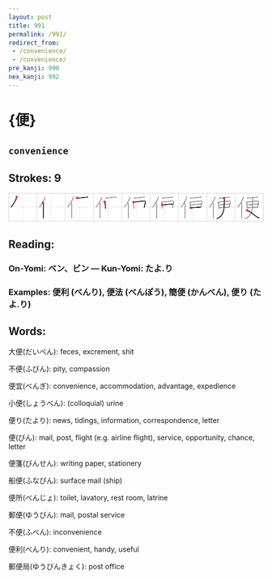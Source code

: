 ```yaml
---
layout: post
title: 991
permalink: /991/
redirect_from:
 - /convenience/
 - /convenience/
pre_kanji: 990
nex_kanji: 992
---
```


# {便}

## `convenience`

## Strokes: 9

<div class="stroke"><img src="../images/E4BEBF.png" /></div>

## Reading:

### On-Yomi: ベン、ビン &mdash; Kun-Yomi: たよ.り

### Examples: 便利 (べんり), 便法 (べんぽう), 簡便 (かんべん), 便り (たよ.り)

## Words:

大便(だいべん): feces, excrement, shit

不便(ふびん): pity, compassion

便宜(べんぎ): convenience, accommodation, advantage, expedience

小便(しょうべん): (colloquial) urine

便り(たより): news, tidings, information, correspondence, letter

便(びん): mail, post, flight (e.g. airline flight), service, opportunity, chance, letter

便箋(びんせん): writing paper, stationery

船便(ふなびん): surface mail (ship)

便所(べんじょ): toilet, lavatory, rest room, latrine

郵便(ゆうびん): mail, postal service

不便(ふべん): inconvenience

便利(べんり): convenient, handy, useful

郵便局(ゆうびんきょく): post office
